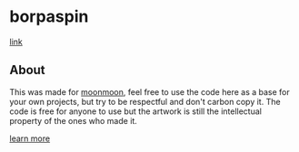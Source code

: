 # borpaspin
[link](https://borpaspin-intro.opl.io/)


## About
This was made for [moonmoon](https://twitch.tv/moonmoon), feel free to use the code here as a base for your own projects, but try to be respectful and don't carbon copy it. The code is free for anyone to use but the artwork is still the intellectual property of the ones who made it.

[learn more](https://github.com/moonscreens)
